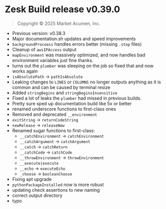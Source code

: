 # Zesk Build release v0.39.0

> Copyright &copy; 2025 Market Acumen, Inc.

- Previous version: v0.38.3
- Major documentation.sh updates and speed improvements
- `backgroundProceess` handles errors better (missing `.stop` files)
- Cleanup of `awsIPAccess` output
- `mapEnvironment` was massively optimized, and now handles bad environment variables just fine thanks.
- turns out the `plumber` was sleeping on the job so fixed that and now works again
- `isAbsolutePath` -> `pathIsAbsolute`
- Leaking changes to `LINES` or `COLUMNS` no longer outputs anything as it is common and can be caused by terminal
  resize
- Added `stringBegins` and `stringBeginsInsensitive`
- Fixed a lot of leaks the `plumber` had missed in previous builds.
- Pretty sure sped up documentation build like 5x or better
- renamed underscore functions to first-class ones
- Removed and deprecated `__environment`
- `exitString` -> `returnCodeString`
- `newRelease` -> `releaseNew`
- Renamed sugar functions to first-class:
    - `__catchEnvironment` -> `catchEnvironment`
    - `__catchArgument` -> `catchArgument`
    - `__catch` -> `catchReturn`
    - `__catchCode` -> `catchCode`
    - `__throwEnvironment` -> `throwEnvironment`
    - `__execute|execute`
    - `__echo` -> `executeEcho`
    - `_choose` -> `booleanChoose`
- Fixing apt upgrade
- `pythonPackageInstalled` now is more robust
- updating check assertions to new naming
- correct output directory
- typo
